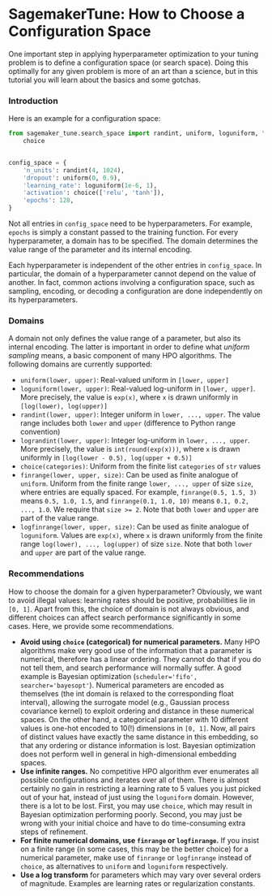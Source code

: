 # SagemakerTune: How to Choose a Configuration Space

One important step in applying hyperparameter optimization to your tuning
problem is to define a configuration space (or search space). Doing this
optimally for any given problem is more of an art than a science, but in
this tutorial you will learn about the basics and some gotchas.


### Introduction

Here is an example for a configuration space:
```python
from sagemaker_tune.search_space import randint, uniform, loguniform, \
    choice


config_space = {
    'n_units': randint(4, 1024),
    'dropout': uniform(0, 0.9),
    'learning_rate': loguniform(1e-6, 1),
    'activation': choice(['relu', 'tanh']),
    'epochs': 128,
}
```

Not all entries in `config_space` need to be hyperparameters. For example,
`epochs` is simply a constant passed to the training function. For every
hyperparameter, a domain has to be specified. The domain determines the value
range of the parameter and its internal encoding.

Each hyperparameter is independent of the other entries in `config_space`. In
particular, the domain of a hyperparameter cannot depend on the value of
another. In fact, common actions involving a configuration space, such as
sampling, encoding, or decoding a configuration are done independently on its
hyperparameters.


### Domains

A domain not only defines the value range of a parameter, but also its internal
encoding. The latter is important in order to define what *uniform sampling*
means, a basic component of many HPO algorithms. The following domains are currently supported:

* `uniform(lower, upper)`: Real-valued uniform in `[lower, upper]`
* `loguniform(lower, upper)`: Real-valued log-uniform in
  `[lower, upper]`. More precisely, the value is `exp(x)`, where `x` is drawn
  uniformly in `[log(lower), log(upper)]`
* `randint(lower, upper)`: Integer uniform in `lower, ..., upper`.
  The value range includes both `lower` and `upper` (difference to Python range
  convention)
* `lograndint(lower, upper)`: Integer log-uniform in
  `lower, ..., upper`. More precisely, the value is `int(round(exp(x)))`, where
  `x` is drawn uniformly in `[log(lower - 0.5), log(upper + 0.5)]`
* `choice(categories)`: Uniform from the finite list `categories` of `str`
  values
* `finrange(lower, upper, size)`: Can be used as finite analogue of `uniform`.
  Uniform from the finite range `lower, ..., upper` of size `size`, where
  entries are equally spaced. For example, `finrange(0.5, 1.5, 3)` means
  `0.5, 1.0, 1.5`, and `finrange(0.1, 1.0, 10)` means `0.1, 0.2, ..., 1.0`.
  We require that `size >= 2`. Note that both `lower` and `upper` are part of
  the value range.
* `logfinrange(lower, upper, size)`: Can be used as finite analogue of
  `loguniform`. Values are `exp(x)`, where `x` is drawn uniformly from the
  finite range `log(lower), ..., log(upper)` of size `size`.  Note that both
  `lower` and `upper` are part of the value range.


### Recommendations

How to choose the domain for a given hyperparameter? Obviously, we want to avoid
illegal values: learning rates should be positive, probabilities lie in `[0, 1]`.
Apart from this, the choice of domain is not always obvious, and different
choices can affect search performance significantly in some cases. Here, we
provide some recommendations.

* **Avoid using `choice` (categorical) for numerical parameters.** Many HPO
  algorithms make very good use of the information that a parameter is
  numerical, therefore has a linear ordering. They cannot do that if you do
  not tell them, and search performance will normally suffer. A good example
  is Bayesian optimization (`scheduler='fifo', searcher='bayesopt'`). Numerical
  parameters are encoded as themselves (the int domain is relaxed to the
  corresponding float interval), allowing the surrogate model (e.g., Gaussian
  process covariance kernel) to exploit ordering and distance in these
  numerical spaces. On the other hand, a categorical parameter with 10
  different values is one-hot encoded to 10(!) dimensions in `[0, 1]`. Now,
  all pairs of distinct values have exactly the same distance in this
  embedding, so that any ordering or distance information is lost. Bayesian
  optimization does not perform well in general in high-dimensional
  embedding spaces.
* **Use infinite ranges.** No competitive HPO algorithm ever enumerates all
  possible configurations and iterates over all of them. There is almost
  certainly no gain in restricting a learning rate to 5 values you just picked
  out of your hat, instead of just using the `loguniform` domain. However,
  there is a lot to be lost. First, you may use `choice`, which may result in
  Bayesian optimization performing poorly. Second, you may just be wrong with
  your initial choice and have to do time-consuming extra steps of refinement.
* **For finite numerical domains, use `finrange` or `logfinrange`.** If you
  insist on a finite range (in some cases, this may be the better choice) for
  a numerical parameter, make use of `finrange` or `logfinrange` instead of
  `choice`, as alternatives to `uniform` and `loguniform` respectively.
* **Use a log transform** for parameters which may vary over several orders of
  magnitude. Examples are learning rates or regularization constants.

